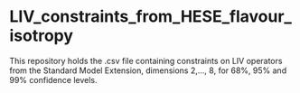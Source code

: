 # LIV_constraints_from_HESE_flavour_isotropy
This repository holds the .csv file containing constraints on LIV operators from the Standard Model Extension, dimensions 2,..., 8, for 68%, 95% and 99% confidence levels.
